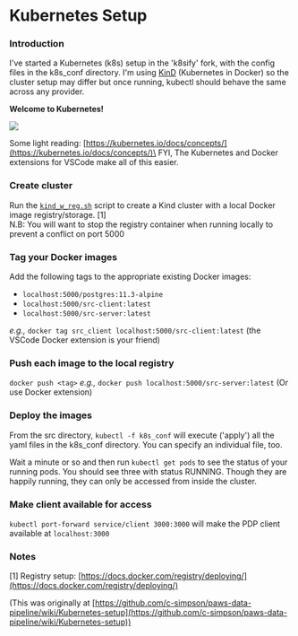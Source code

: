 # Kubernetes Setup

### Introduction

I've started a Kubernetes (k8s) setup in the 'k8sify' fork, with the config files in the k8s\_conf directory. I'm using [KinD](https://kind.sigs.k8s.io/docs/user/quick-start/) (Kubernetes in Docker) so the cluster setup may differ but once running, kubectl should behave the same across any provider.

**Welcome to Kubernetes!**

![](https://camo.githubusercontent.com/1c4f97f1c816dafa5bb5e315c4612969fca8b2cbdd0ad3207e3d0812b1e49ce6/68747470733a2f2f65787465726e616c2d707265766965772e726564642e69742f592d474d41307556556d4133634639424e4b3554774778344346463732765f38736c4a374543584a6236342e6a70673f6175746f3d7765627026733d65363065353936363234303763353162373939333938663339346135303837643239303637313265)

Some light reading: [https://kubernetes.io/docs/concepts/](https://kubernetes.io/docs/concepts/)\
FYI, The Kubernetes and Docker extensions for VSCode make all of this easier.

### Create cluster

Run the [`kind_w_reg.sh`](https://github.com/CodeForPhilly/paws-data-pipeline/blob/master/src/k8s\_conf/kind\_w\_reg.sh) script to create a Kind cluster with a local Docker image registry/storage. \[1]\
N.B: You will want to stop the registry container when running locally to prevent a conflict on port 5000

### Tag your Docker images

Add the following tags to the appropriate existing Docker images:

* `localhost:5000/postgres:11.3-alpine`
* `localhost:5000/src-client:latest`
* `localhost:5000/src-server:latest`

_e.g.,_ `docker tag src_client localhost:5000/src-client:latest` (the VSCode Docker extension is your friend)

### Push each image to the local registry

`docker push <tag>` _e.g.,_ `docker push localhost:5000/src-server:latest` (Or use Docker extension)

### Deploy the images

From the src directory, `kubectl -f k8s_conf` will execute ('apply') all the yaml files in the k8s\_conf directory. You can specify an individual file, too.

Wait a minute or so and then run `kubectl get pods` to see the status of your running pods. You should see three with status RUNNING. Though they are happily running, they can only be accessed from inside the cluster.

### Make client available for access

`kubectl port-forward service/client 3000:3000` will make the PDP client available at `localhost:3000`

### Notes

\[1] Registry setup: [https://docs.docker.com/registry/deploying/](https://docs.docker.com/registry/deploying/)

(This was originally at [https://github.com/c-simpson/paws-data-pipeline/wiki/Kubernetes-setup](https://github.com/c-simpson/paws-data-pipeline/wiki/Kubernetes-setup))
